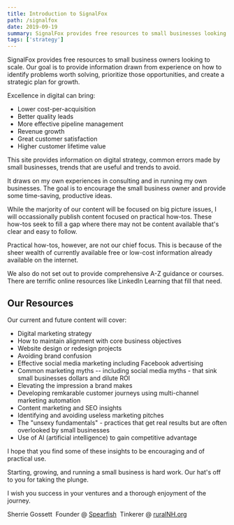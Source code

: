 ```yaml
---
title: Introduction to SignalFox
path: /signalfox
date: 2019-09-19
summary: SignalFox provides free resources to small businesses looking to scale. We help businesses identify problems worth solving, prioritize those opportunities, and create a strategic plan for growth.
tags: ['strategy']
---
```


SignalFox provides free resources to small business owners looking to scale. Our goal is to provide information drawn from experience on how to identify problems worth solving, prioritize those opportunities, and create a strategic plan for growth.

Excellence in digital can bring:

* Lower cost-per-acquisition
* Better quality leads
* More effective pipeline management
* Revenue growth
* Great customer satisfaction
* Higher customer lifetime value

This site provides information on digital strategy, common errors made by small businesses, trends that are useful and trends to avoid. 

It draws on my own experiences in consulting and in running my own businesses. The goal is to encourage the small business owner and provide some time-saving, productive ideas.

While the marjority of our content will be focused on big picture issues, I will occassionally publish content focused on practical how-tos. These how-tos seek to fill a gap where there may not be content available that's clear and easy to follow. 

Practical how-tos, however, are not our chief focus. This is because of the sheer wealth of currently available free or low-cost information already available on the internet. 

We also do not set out to provide comprehensive A-Z guidance or courses. There are terrific online resources like LinkedIn Learning that fill that need.


## Our Resources

Our current and future content will cover: 

* Digital marketing strategy
* How to maintain alignment with core business objectives
* Website design or redesign projects
* Avoiding brand confusion 
* Effective social media marketing including Facebook advertising
* Common marketing myths -- including social media myths - that sink small businesses dollars and dilute ROI
* Elevating the impression a brand makes
* Developing remkarable customer journeys using multi-channel marketing automation
* Content marketing and SEO insights
* Identifying and avoiding useless marketing pitches 
* The "unsexy fundamentals" - practices that get real results but are often overlooked by small businesses
* Use of AI (artificial intelligence) to gain competitive advantage


I hope that you find some of these insights to be encouraging and of practical use. 

Starting, growing, and running a small business is hard work. Our hat's off to you for taking the plunge. 

I wish you success in your ventures and a thorough enjoyment of the journey.


Sherrie Gossett&nbsp;
Founder @ <a href="https://www.spearfishcap.com/" target="blank">Spearfish</a>&nbsp;
Tinkerer @ <a href="https://www.ruralnh.org/" target="blank">ruralNH.org</a>

